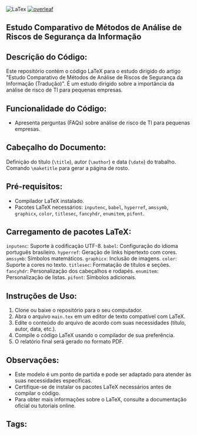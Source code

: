 ![LaTex](https://img.shields.io/badge/LaTeX-47A141?style=for-the-badge&logo=LaTeX&logoColor=white) [![overleaf](https://img.shields.io/badge/Overleaf-47A141?style=for-the-badge&logo=Overleaf&logoColor=white)](https://pt.overleaf.com/)

## Estudo Comparativo de Métodos de Análise de Riscos de Segurança da Informação

## Descrição do Código:

Este repositório contém o código LaTeX para o estudo dirigido do artigo "Estudo Comparativo de Métodos de Análise de Riscos de Segurança da Informação (Tradução)". É um estudo dirigido sobre a importância da análise de risco de TI para pequenas empresas.

## Funcionalidade do Código:

* Apresenta perguntas (FAQs) sobre análise de risco de TI para pequenas empresas.

## Cabeçalho do Documento:

Definição do título (`\title`), autor (`\author`) e data (`\date`) do trabalho.
Comando `\maketitle` para gerar a página de rosto.

## Pré-requisitos:

* Compilador LaTeX instalado.
* Pacotes LaTeX necessários: `inputenc`, `babel`, `hyperref`, `amssymb`, `graphicx`, `color`, `titlesec`, `fancyhdr`, `enumitem`, `pifont`.

## Carregamento de pacotes LaTeX:

`inputenc`: Suporte à codificação UTF-8.
`babel`: Configuração do idioma português brasileiro.
`hyperref`: Geração de links hipertexto com cores.
`amssymb`: Símbolos matemáticos.
`graphicx`: Inclusão de imagens.
`color`: Suporte a cores no texto.
`titlesec`: Formatação de títulos e seções.
`fancyhdr`: Personalização dos cabeçalhos e rodapés.
`enumitem`: Personalização de listas.
`pifont`: Símbolos adicionais.

## Instruções de Uso:

1. Clone ou baixe o repositório para o seu computador.
2. Abra o arquivo `main.tex` em um editor de texto compatível com LaTeX.
3. Edite o conteúdo do arquivo de acordo com suas necessidades (título, autor, data, etc.).
4. Compile o código LaTeX usando o compilador de sua preferência.
5. O relatório final será gerado no formato PDF.

## Observações:

* Este modelo é um ponto de partida e pode ser adaptado para atender às suas necessidades específicas.
* Certifique-se de instalar os pacotes LaTeX necessários antes de compilar o código.
* Para obter mais informações sobre o LaTeX, consulte a documentação oficial ou tutoriais online.

## Tags:
